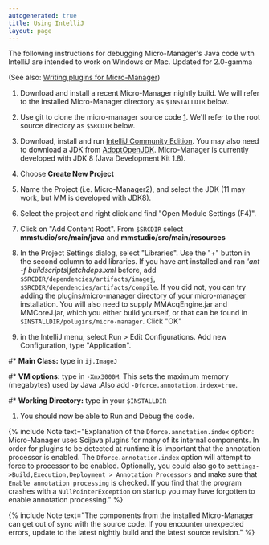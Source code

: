 ```yaml
---
autogenerated: true
title: Using IntelliJ
layout: page
---
```


The following instructions for debugging Micro-Manager's Java code with
IntelliJ are intended to work on Windows or Mac. Updated for 2.0-gamma

(See also: [Writing plugins for
Micro-Manager](Writing_plugins_for_Micro-Manager "wikilink"))

1.  Download and install a recent Micro-Manager nightly build. We will
    refer to the installed Micro-Manager directory as `$INSTALLDIR`
    below.

1.  Use git to clone the micro-manager source code
    [1](https://github.com/micro-manager/micro-manager). We'll refer to
    the root source directory as `$SRCDIR` below.

1.  Download, install and run [IntelliJ Community
    Edition](https://www.jetbrains.com/idea/download). You may also need
    to download a JDK from [AdoptOpenJDK](https://adoptopenjdk.net/).
    Micro-Manager is currently developed with JDK 8 (Java Development
    Kit 1.8).


1.  Choose **Create New Project**


1.  Name the Project (i.e. Micro-Manager2), and select the JDK (11 may
    work, but MM is developed with JDK8).


1.  Select the project and right click and find "Open Module Settings
    (F4)".


1.  Click on "Add Content Root". From `$SRCDIR` select
    **mmstudio/src/main/java** and **mmstudio/src/main/resources**

1.  In the Project Settings dialog, select "Libraries". Use the "+"
    button in the second column to add libraries. If you have ant
    installed and ran *'ant -f buildscripts\\fetchdeps.xml* before, add
    `$SRCDIR/dependencies/artifacts/imagej`,
    `$SRCDIR/dependencies/artifacts/compile`. If you did not, you can
    try adding the plugins/micro-manager directory of your micro-manager
    installation. You will also need to supply MMAcqEngine.jar and
    MMCoreJ.jar, which you either build yourself, or that can be found
    in `$INSTALLDIR/polugins/micro-manager`. Click "OK"

1.  in the IntelliJ menu, select Run &gt; Edit Configurations. Add new
    Configuration, type "Application".

\#\* **Main Class:** type in `ij.ImageJ`

\#\* **VM options:** type in `-Xmx3000M`. This sets the maximum memory
(megabytes) used by Java .Also add `-Dforce.annotation.index=true`.

\#\* **Working Directory:** type in your `$INSTALLDIR`

1.  You should now be able to Run and Debug the code.

{% include Note text="Explanation of the `Dforce.annotation.index` option: Micro-Manager uses Scijava plugins for many of its internal components. In order for plugins to be detected at runtime it is important that the annotation processor is enabled. The `Dforce.annotation.index` option will attempt to force to processor to be enabled. Optionally, you could also go to `settings->Build,Execution,Deployment > Annotation
Processors` and make sure that `Enable annotation processing` is
checked. If you find that the program crashes with a
`NullPointerException` on startup you may have forgotten to enable
annotation processing." %}

{% include Note text="The components from the installed Micro-Manager can get out of sync with the source code. If you encounter unexpected errors, update to the latest nightly build and the latest source revision." %}
